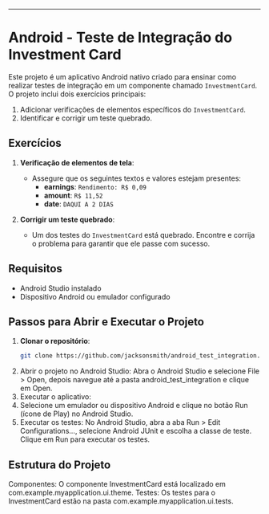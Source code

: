 
---
# Android - Teste de Integração do Investment Card

Este projeto é um aplicativo Android nativo criado para ensinar como realizar testes de integração em um componente chamado `InvestmentCard`. O projeto inclui dois exercícios principais:

1. Adicionar verificações de elementos específicos do `InvestmentCard`.
2. Identificar e corrigir um teste quebrado.

## Exercícios

1. **Verificação de elementos de tela**:
   - Assegure que os seguintes textos e valores estejam presentes:
     - **earnings**: `Rendimento: R$ 0,09`
     - **amount**: `R$ 11,52`
     - **date**: `DAQUI A 2 DIAS`

2. **Corrigir um teste quebrado**:
   - Um dos testes do `InvestmentCard` está quebrado. Encontre e corrija o problema para garantir que ele passe com sucesso.

## Requisitos

- Android Studio instalado
- Dispositivo Android ou emulador configurado

## Passos para Abrir e Executar o Projeto

1. **Clonar o repositório**:
   ```bash
   git clone https://github.com/jacksonsmith/android_test_integration.git
   ```
2. Abrir o projeto no Android Studio:
Abra o Android Studio e selecione File > Open,
 depois navegue até a pasta android_test_integration e clique em Open.
4. Executar o aplicativo:
5. Selecione um emulador ou dispositivo Android e clique no botão Run (ícone de Play) no Android Studio.
6. Executar os testes:
    No Android Studio, abra a aba Run > Edit Configurations..., selecione Android JUnit e escolha a classe de teste.
    Clique em Run para executar os testes.

## Estrutura do Projeto

Componentes: O componente InvestmentCard está localizado em com.example.myapplication.ui.theme.
Testes: Os testes para o InvestmentCard estão na pasta com.example.myapplication.ui.tests.
